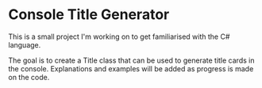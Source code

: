 # Console Title Generator

This is a small project I'm working on to get familiarised with the C# language.

The goal is to create a Title class that can be used to generate title cards in the console. Explanations and examples will be added as progress is made on the code.